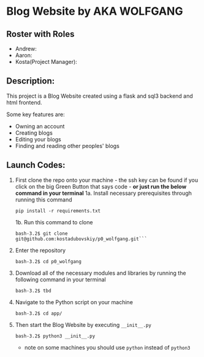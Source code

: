 # Blog Website by AKA WOLFGANG

## Roster with Roles
 - Andrew:
 - Aaron:
 - Kosta(Project Manager):

## Description:

This project is a Blog Website created using a flask and sql3 backend and html frontend.

Some key features are:
 - Owning an account
 - Creating blogs
 - Editing your blogs
 - Finding and reading other peoples' blogs


## Launch Codes:

1. First clone the repo onto your machine - the ssh key can be found if you click on the big Green Button that says code - **or just run the below command in your terminal**
    1a. Install necessary prerequisites through running this command
    ```
    pip install -r requirements.txt
    ```
    1b. Run this command to clone
    ```
    bash-3.2$ git clone git@github.com:kostadubovskiy/p0_wolfgang.git```
    ```
2. Enter the repository

    ```bash-3.2$ cd p0_wolfgang```

3. Download all of the necessary modules and libraries by running the following command in your terminal

    ```bash-3.2$ tbd```

4. Navigate to the Python script on your machine

    ```bash-3.2$ cd app/```

5. Then start the Blog Website by executing ```__init__.py```

    ```bash-3.2$ python3 __init__.py```
    - note on some machines you should use ```python``` instead of ```python3```
